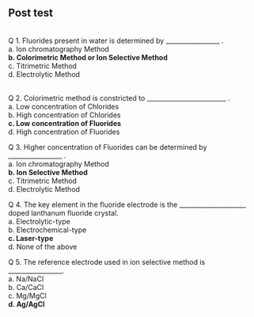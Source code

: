 ## Post test
<br>
Q 1. Fluorides present in water is determined by _________________ . <br>
a. Ion chromatography Method <br>
<b>b. Colorimetric Method or Ion Selective Method</b><br>
c. Titrimetric Method</br>
d. Electrolytic Method<br></br>

Q 2. Colorimetric method is constricted to _________________________ . <br>
a. Low concentration of Chlorides<br>
b. High concentration of Chlorides<br>
<b>c. Low concentration of Fluorides</b> <br>
d. High concentration of Fluorides<br>

Q 3. Higher concentration of Fluorides can be determined by _________________ . <br>
a. Ion chromatography Method <br>
<b>b. Ion Selective Method</b><br>
c. Titrimetric Method</br>
d. Electrolytic Method<br>

Q 4. The key element in the fluoride electrode is the _____________________ doped lanthanum fluoride crystal. <br>
a. Electrolytic-type<br>
b. Electrochemical-type<br>
<b>c. Laser-type</b><br>
d. None of the above<br>

Q 5. The reference electrode used in ion selective method is _________________. <br>
a. Na/NaCl <br>
b. Ca/CaCl <br>
c.  Mg/MgCl <br>
<b>d. Ag/AgCl </b>
